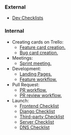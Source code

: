 
### External
* [Dev Checklists](https://devchecklists.com/)

### Internal

* Creating cards on Trello:
  * [Feature card creation.](checklists/feature_card_creation.md)
  * [Bug card creation.](checklists/bug_card_creation.md)
* Meetings:
  * [Sprint meeting.](checklists/sprint_meeting.md)
* Development:
  * [Landing Pages.](checklists/landing_pages.md)
  * [Feature workflow.](checklists/feature_development_workflow.md)
* Pull Request:
  * [PR workflow.](checklists/pull_request_workflow.md)
  * [PR review workflow.](checklists/pull_request_review_workflow.md)
* Launch:
  * [Frontend Checklist](checklists/launch.md#frontend-checklist)
  * [Django Checklist](checklists/launch.md#django-checklist)
  * [Third-party Checklist](checklists/launch.md#third-party-checklist)
  * [Server Checklist](checklists/launch.md#server-checklist)
  * [DNS Checklist](checklists/launch.md#dns-checklist)
